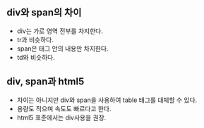 ## div와 span의 차이

- div는 가로 영역 전부를 차지한다.
- tr과 비슷하다.
- span은 태그 안의 내용만 차지한다.
- td와 비슷하다.

## div, span과 html5

- 차이는 아니지만 div와 span을 사용하여 table 태그를 대체할 수 있다. 
- 용량도 적으며 속도도 빠르다고 한다. 
- html5 표준에서는 div사용을 권장.
